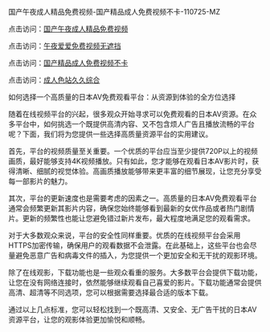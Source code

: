 国产午夜成人精品免费视频-国产精品成人免费视频不卡-110725-MZ  

点击访问：<a href="https://heiliaowzu4ur.pages.dev">国产午夜成人精品免费视频</a>  

点击访问：<a href="https://heiliaoxqkkct.pages.dev">午夜爱爱免费视频无遮挡</a>  

点击访问：<a href="https://heiliaoow5kzm.pages.dev">国产精品成人免费视频不卡</a>  

点击访问：<a href="https://heiliaowt0d7p.pages.dev">成人色站久久综合</a>  

如何选择一个高质量的日本AV免费观看平台：从资源到体验的全方位选择  

随着在线视频平台的兴起，很多观众开始寻求可以免费观看的日本AV资源。在众多平台中，如何挑选一个既提供高清内容、又不包含烦人广告且播放流畅的平台呢？下面，我们将为您提供一些选择高质量资源平台的实用建议。

首先，平台的视频质量至关重要。一个优质的平台应当至少提供720P以上的视频画质，最好能够支持4K视频播放。只有如此，您才能够在观看日本AV影片时，获得清晰、细腻的视觉体验。高画质播放能够带来更丰富的细节展现，让您充分享受每一部影片的魅力。

其次，平台的更新速度也是需要考虑的因素之一。高质量的日本AV免费观看平台通常会频繁更新其影片内容，确保您始终能够看到最新的女优作品或者热门剧情片。更新的频繁性也能让您避免错过新片发布，最大程度地满足您的观看需求。

对于大多数观众来说，平台的安全性同样重要。优质的在线视频平台会采用HTTPS加密传输，确保用户的观看数据不会泄露。在此基础上，这些平台也会尽量避免恶意广告和病毒文件的插入，为您提供一个更加安全和无干扰的观影环境。

除了在线观影，下载功能也是一些观众看重的服务。大多数平台会提供下载功能，让您在没有网络连接时，依然能够继续观看自己喜爱的影片。下载功能通常会提供高清、超清等不同选项，您可以根据需要选择最合适的版本下载。

通过以上几点标准，您可以轻松找到一个既高清、又安全、无广告干扰的日本AV资源平台，让您的观影体验更加愉悦和顺畅。

<span style="display:none;">[Canonical link]( https://github.com/gmz20250711/rbriben6)</span>
